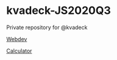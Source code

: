 # kvadeck-JS2020Q3

Private repository for @kvadeck

[Webdev](https://rolling-scopes-school.github.io/kvadeck-JS2020Q3/webdev/)

[Calculator](https://rolling-scopes-school.github.io/kvadeck-JS2020Q3/calculator/)

